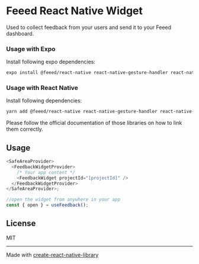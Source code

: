 # Feeed React Native Widget

Used to collect feedback from your users and send it to your Feeed dashboard.

### Usage with Expo

Install following expo dependencies:

```bash
expo install @feeed/react-native react-native-gesture-handler react-native-reanimated react-native-safe-area-context expo-device expo-constants
```

### Usage with React Native

Install following dependencies:

```bash
yarn add @feeed/react-native react-native-gesture-handler react-native-reanimated react-native-safe-area-context react-native-device-info
```

Please follow the official documentation of those libraries on how to link them correctly.

## Usage

```js
<SafeAreaProvider>
  <FeedbackWidgetProvider>
    /* Your app content */
    <FeedbackWidget projectId="[projectId]" />
  </FeedbackWidgetProvider>
</SafeAreaProvider>;

//open the widget from anywhere in your app
const { open } = useFeedback();
```

## License

MIT

---

Made with [create-react-native-library](https://github.com/callstack/react-native-builder-bob)
